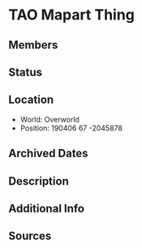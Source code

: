 # TAO Mapart Thing

## Members

## Status

## Location
- World: Overworld
- Position: 190406 67 -2045878

## Archived Dates

## Description

## Additional Info

## Sources
